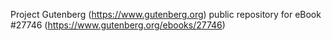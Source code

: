 Project Gutenberg (https://www.gutenberg.org) public repository for eBook #27746 (https://www.gutenberg.org/ebooks/27746)
